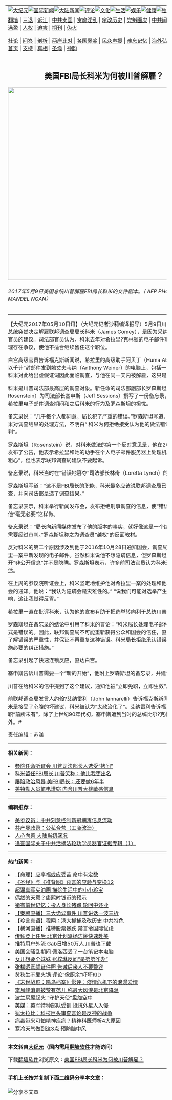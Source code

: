 <a name="1" id="1" target="_blank"></a><span id="1"></span>
<table align=center border="0"><tr><td colspan="2" VALIGN=TOP><a href="https://github.com/nealmq3771/djy/blob/master/gb/nsc413.md#1"><img src="https://raw.githubusercontent.com/nealmq3771/www/master/t/djy/1.jpg" title="大纪元"></a><a href="https://github.com/nealmq3771/djy/blob/master/gb/n24hr.md#1"><img src="https://raw.githubusercontent.com/nealmq3771/www/master/t/djy/3.jpg" title="国际新闻"></a><a href="https://github.com/nealmq3771/djy/blob/master/gb/nsc413.md#1"><img src="https://raw.githubusercontent.com/nealmq3771/www/master/t/djy/4.jpg" title="大陆新闻"></a><a href="https://github.com/nealmq3771/djy/blob/master/gb/news392.md#1"><img src="https://raw.githubusercontent.com/nealmq3771/www/master/t/djy/5.jpg" title="评论"></a><a href="https://github.com/nealmq3771/djy/blob/master/gb/news2007.md#1"><img src="https://raw.githubusercontent.com/nealmq3771/www/master/t/djy/6.jpg" title="文化"></a><a href="https://github.com/nealmq3771/djy/blob/master/gb/news2008.md#1"><img src="https://raw.githubusercontent.com/nealmq3771/www/master/t/djy/7.jpg" title="生活"></a><a href="https://github.com/nealmq3771/djy/blob/master/gb/ncyule.md#1"><img src="https://raw.githubusercontent.com/nealmq3771/www/master/t/djy/8.jpg" title="娱乐"></a><a href="https://github.com/nealmq3771/djy/blob/master/gb/nsc1002.md#1"><img src="https://raw.githubusercontent.com/nealmq3771/www/master/t/djy/9.jpg" title="健康"><a href="https://github.com/nealmq3771/djy/blob/master/gb/nf6092.md#1"><img src="https://raw.githubusercontent.com/nealmq3771/www/master/t/djy/10a.jpg" title="独家"></a><a href="https://github.com/nealmq3771/djy/blob/master/gb/nf4514.md#1"><img src="https://raw.githubusercontent.com/nealmq3771/www/master/t/djy/12a.jpg" title="头条"></a></td></tr>
<tr><td colspan="2" VALIGN=TOP><a target="_blank" href="https://github.com/nealmq3771/www/blob/master/README.md?zsrh#1">翻墙</a> | <a target="_blank" href="https://github.com/nealmq3771/djy/blob/master/gb/nf5657.md#1">三退</a> | <a target="_blank" href="https://github.com/nealmq3771/djy/blob/master/gb/nf6124.md#1">诉江</a> | <a target="_blank" href="https://github.com/nealmq3771/djy/blob/master/gb/nf1176117.md#1">中共卖国</a> | <a target="_blank" href="https://github.com/nealmq3771/djy/blob/master/gb/nf5773.md#1">贪腐淫乱</a> | <a target="_blank" href="https://github.com/nealmq3771/djy/blob/master/gb/nf1176115.md#1">窜改历史</a> | <a target="_blank" href="https://github.com/nealmq3771/djy/blob/master/gb/nf1176107.md#1">党魁画皮</a> | <a target="_blank" href="https://github.com/nealmq3771/djy/blob/master/gb/nf1320400.md#1">中共间谍</a> | <a target="_blank" href="https://github.com/nealmq3771/djy/blob/master/gb/nf1176114.md#1">破坏传统</a> | <a target="_blank" href="https://github.com/nealmq3771/ntdtv/blob/master/gb/prog447_1.md#1">恶贯满盈</a> | <a target="_blank" href="https://github.com/nealmq3771/djy/blob/master/gb/ncid278.md#1">人权</a> | <a target="_blank" href="https://github.com/nealmq3771/djy/blob/master/gb/nf1176111.md#1">迫害</a> | <a target="_blank" href="https://gitlab.com/szzdlab/mh-qikan/blob/master/README.md#1">期刊</a> | <a target="_blank" href="https://github.com/nealmq3771/djy/blob/master/gb/nf5562.md#1">伪火</a></p><p><a target="_blank" href="https://github.com/nealmq3771/djy/blob/master/gb/9p.md#1">社论</a> | <a target="_blank" href="https://github.com/nealmq3771/djy/blob/master/gb/nf4378.md#1">问答</a> | <a target="_blank" href="https://github.com/nealmq3771/djy/blob/master/gb/nf5792.md#1">剖析</a> | <a target="_blank" href="https://github.com/nealmq3771/djy/blob/master/gb/nf5735.md#1">两岸比对</a> | <a target="_blank" href="https://github.com/nealmq3771/djy/blob/master/gb/nf6119.md#1">各国褒奖</a> | <a target="_blank" href="https://github.com/nealmq3771/djy/blob/master/gb/nf6120.md#1">民众声援</a> | <a target="_blank" href="https://github.com/nealmq3771/djy/blob/master/gb/nf1188594.md#1">难忘记忆</a> | <a target="_blank" href="https://github.com/nealmq3771/djy/blob/master/gb/nf3180.md#1">海外弘传</a> | <a target="_blank" href="https://github.com/nealmq3771/djy/blob/master/gb/nf5410.md#1">万人上访</a> | <a target="_blank" href="https://github.com/nealmq3771/www/blob/master/README.md?zsrh#1">平台首页</a> | <a target="_blank" href="https://github.com/nealmq3771/djy/blob/master/gb/nf4386.md#1">支持</a> | <a target="_blank" href="https://github.com/nealmq3771/djy/blob/master/gb/nf4389.md#1">真相</a> | <a target="_blank" href="https://github.com/nealmq3771/djy/blob/master/gb/nf5790.md#1">圣缘</a> | <a target="_blank" href="https://github.com/nealmq3771/djy/blob/master/gb/nf4786.md#1">神韵</a></td></tr>
<tr><td VALIGN=TOP width="626"><h2 align=center>美国FBI局长科米为何被川普解雇？</h2>
<img width="600" src="https://i.epochtimes.com/assets/uploads/2017/05/000_O94G0-1.jpg" />
<h6>2017年5月9日美国总统川普解雇FBI局长科米的文件副本。（ AFP PHOTO / MANDEL NGAN）
</h6>
<hr>
	<p>【大纪元2017年05月10日讯】（大纪元记者沙莉编译报导）5月9日川普（特朗普）总统突然决定解雇<ahref="https://github.com/nealmq3771/djy/blob/master/gb/tag/%E8%81%94%E9%82%A6%E8%B0%83%E6%9F%A5%E5%B1%80.md#1">联邦调查局</a>局长<ahref="https://github.com/nealmq3771/djy/blob/master/gb/tag/%E7%A7%91%E7%B1%B3%EF%BC%88james-comey%EF%BC%89.md#1">科米（James Comey）</a>，是因为采纳了司法部最高官员的建议。司法部官员认为，科米去年对希拉里?克林顿的电子邮件事件的调查处理存在争议，使他不适合继续留任这个职位。</p>
<p>白宫高级官员告诉福克斯新闻说，希拉里的高级助手阿贝丁（Huma Abedin）将“数以千计”封邮件发到她丈夫韦纳（Anthony Weiner）的电脑上，包括一些机密信息，科米对此给出虚假证词因此面临调查，与他在同一天内被解雇，这只是“巧合”。</p>
<p>科米是川普司法部最高层的调查对象。新任命的司法部副部长罗森斯坦（Rod Rosenstein）为司法部长塞申斯（Jeff Sessions）撰写了一份备忘录，其中概述了希拉里电子邮件调查期间和之后科米的行为及罗森斯坦的担忧。</p>
<p>备忘录说：“几乎每个人都同意，局长犯了严重的错误。”罗森斯坦写道，他不能同意科米对调查结果的处理方法，不明白“ 科米为何拒绝接受认为他的做法错误的普遍评判”。</p>
<p>罗森斯坦（Rosenstein）说，对科米做法的第一个反对意见是，他在2016年7月5日发布了公告，他表示希拉里和她的助手在个人电子邮件服务器上处理机密资料，“非常粗心”，但也表示<ahref="https://github.com/nealmq3771/djy/blob/master/gb/tag/%E8%81%94%E9%82%A6%E8%B0%83%E6%9F%A5%E5%B1%80.md#1">联邦调查局</a>建议不要起诉。</p>
<p>备忘录说，科米当时在“错误地篡夺”司法部长林奇（Loretta Lynch）的权力。</p>
<p>罗森斯坦写道：“这不是FBI局长的职能，科米最多应该说联邦调查局已经完成了调查，并向司法部呈递了调查结果。”</p>
<p>备忘录表示，科米举行新闻发布会，发布拒绝刑事调查的信息，使“错误”更为复杂，他“毫无必要”这样做。</p>
<p>备忘录说：“局长向新闻媒体发布了他的版本的事实，就好像这是一个结束的论证，不需要经过审判。”罗森斯坦称之为调查员“越权”的反面教材。</p>
<p>反对科米的第二个原因涉及到他于2016年10月28日通知国会，调查局正在调查希拉里一案中新发现的电子邮件。虽然科米说他不想隐瞒信息，但罗森斯坦表示，避免公开“非公开信息”并不是隐瞒。罗森斯坦表示，许多前司法官员认为科米这个举动不合适。</p>
<p>在上周的参议院听证会上，科米坚定地维护他对希拉里一案的处理和他在10月份对国会的通知。他说：“我认为隐瞒会是灾难性的。” “说我们可能对选举产生了一定的影响，这让我觉得反胃。”</p>
<p>希拉里一直在批评科米，认为他的宣布有助于把选举转向利于总统川普。</p>
<p>罗森斯坦在备忘录的结论中引用了科米的言论：“科米局长处理电子邮件调查结论的方式是错误的。因此，联邦调查局不可能重新获得公众和国会的信任，直到有一位局长了解错误的严重性，并保证不再重复这种错误。科米局长拒绝承认错误，这就无法实施必要的纠正措施。”</p>
<p>备忘录引起了快速连锁反应，直达白宫。</p>
<p>塞申斯告诉川普需要一个“新的开始”，他附上罗森斯坦的备忘录，并建议解雇科米。</p>
<p>川普在给科米的信中提到了这个建议，通知他被“立即免职，立即生效”。</p>
<p>前联邦调查局发言人约翰?艾纳雷利（John Iannarelli）告诉福克斯新闻，他认为，科米是接受了心腹的坏建议，科米被认为“太政治化了”。艾纳雷利告诉福克斯新闻，免职“前所未有”，除了上世纪90年代初，塞申斯遭到当时的总统比尔?克林顿免职之外。#</p>
<p>责任编辑：苏漾</p>
	
<hr>


<strong>相关新闻：</strong>
<li><a href="https://github.com/nealmq3771/djy/blob/master/gb/17/1/10/n8689500.md#1">参院任命听证会 川普司法部长人选受“拷问”</a></li>
<li><a href="https://github.com/nealmq3771/djy/blob/master/gb/17/1/24/n8742108.md#1">科米留任FBI局长 川普笑称：他比我更出名</a></li>
<li><a href="https://github.com/nealmq3771/djy/blob/master/gb/17/3/8/n8888768.md#1">屡陷政治风暴 美FBI局长：还要做6年半</a></li>
<li><a href="https://github.com/nealmq3771/djy/blob/master/gb/17/3/17/n8936518.md#1">美特勤人员笔电遭窃 内含川普大楼敏感信息</a></li>
<hr>


<strong>编辑推荐：</strong>
<li><a href="https://github.com/onzhi266/djy/blob/master/gb/20/2/22/n11887949.md#1">美参议员：中共刻意控制新冠病毒信息流动</a></li>
<li><a href="https://github.com/tsiac2612/djy/blob/master/gb/18/5/11/n10382929.md#1" target="_blank">共产暴政录：公私合营（工商改造）</a></li><li><a href="https://github.com/nealmq3771/djy/blob/master/gb/15/7/17/n4482910.md?dfh#1" target="_blank">人心向善 大陆当初盛况</a></li><li><a href="https://github.com/tsiac2612/djy/blob/master/gb/13/9/14/n3963792.md#1" target="_blank">追查国际关于中共活摘法轮功学员器官证据专辑（1）</a></li>
<hr>

<strong>热门新闻：</strong>
<li><a href="https://github.com/nealmq3771/djy/blob/master/gb/20/12/30/n12653736.md#1">【命理】应享福或应受苦 命中有定数</a></li>
<li><a href="https://github.com/nealmq3771/djy/blob/master/gb/20/10/3/n12449907.md#1">《圣经》与《推背图》预言的应验与变换12</a></li>
<li><a href="https://github.com/nealmq3771/djy/blob/master/gb/21/1/4/n12665193.md#1">超逼真写实油画 描绘生活中的小小珍宝</a></li>
<li><a href="https://github.com/nealmq3771/djy/blob/master/gb/20/12/27/n12647950.md#1">偶然的天意？康熙时钱币的预示</a></li>
<li><a href="https://github.com/nealmq3771/djy/blob/master/gb/21/1/5/n12667639.md#1">猪有前世记忆：投人身长猪蹄 轮回中还业</a></li>
<li><a href="https://github.com/nealmq3771/djy/blob/master/gb/21/1/11/n12681928.md#1">【秦鹏直播】三大诡异事件 川普讲话一波三折</a></li>
<li><a href="https://github.com/nealmq3771/djy/blob/master/gb/21/1/11/n12680880.md#1">【珍言真语】程翔：港大抓捕及改历史 中共特色</a></li>
<li><a href="https://github.com/nealmq3771/djy/blob/master/gb/21/1/12/n12681966.md#1">【横河直播】推特股票暴跌 禁言令国际忧虑</a></li>
<li><a href="https://github.com/nealmq3771/djy/blob/master/gb/21/1/9/n12677894.md#1">传拜登上任后 北京计划派杨洁篪快速赴美</a></li>
<li><a href="https://github.com/nealmq3771/djy/blob/master/gb/21/1/10/n12679136.md#1">推特用户外流 Gab日增50万人 川普也下载</a></li>
<li><a href="https://github.com/nealmq3771/djy/blob/master/gb/21/1/10/n12679071.md#1">美国会骚乱期间 佩洛西丢了一台笔记本电脑</a></li>
<li><a href="https://github.com/nealmq3771/djy/blob/master/gb/21/1/10/n12679612.md#1">女儿想要个妹妹 张梓琳反问“是弟弟咋办”</a></li>
<li><a href="https://github.com/nealmq3771/djy/blob/master/gb/21/1/10/n12679436.md#1">张檬晒素颜证件照 告诫后来人不要整容</a></li>
<li><a href="https://github.com/nealmq3771/djy/blob/master/gb/21/1/10/n12678338.md#1">黄秋生不爱火锅 评论“像厨余”吓坏KID</a></li>
<li><a href="https://github.com/nealmq3771/djy/blob/master/gb/21/1/9/n12677645.md#1">《末世战疫：鸣鸟档案》影评：疫情危机下的浪漫爱情</a></li>
<li><a href="https://github.com/nealmq3771/djy/blob/master/gb/21/1/10/n12679249.md#1">李易峰消毒被赞有范儿 称最大风浪是北京降温</a></li>
<li><a href="https://github.com/nealmq3771/djy/blob/master/gb/21/1/9/n12677405.md#1">波兰房屋起火 “守护天使”盘旋空中</a></li>
<li><a href="https://github.com/nealmq3771/djy/blob/master/gb/21/1/10/n12678623.md#1">英媒：英军特种部队受训 抵抗外星人入侵</a></li>
<li><a href="https://github.com/nealmq3771/djy/blob/master/gb/21/1/11/n12680516.md#1">犹太拉比：科技巨头审查言论是反神的战争</a></li>
<li><a href="https://github.com/nealmq3771/djy/blob/master/gb/21/1/9/n12678002.md#1">病毒带来可怕精神疾病？精神科医师析4大原因</a></li>
<li><a href="https://github.com/nealmq3771/djy/blob/master/gb/21/1/9/n12677857.md#1">寒冷天气做到这3点 预防脑中风</a></li>
<hr>

<strong>本文转自<a href="https://www.epochtimes.com">大纪元</a>（国内需用<a href="https://github.com/nealmq3771/www/blob/master/README.md#8">翻墙软件</a>才能访问）</strong><p>下载<a href="https://github.com/nealmq3771/www/blob/master/README.md#8">翻墙软件</a>浏览原文：<a href="https://www.epochtimes.com/gb/17/5/10/n9125986.htm">美国FBI局长科米为何被川普解雇？</a></p><hr>

<strong>手机上长按并复制下面二维码分享本文章：</strong><br><br><img src="https://chart.apis.google.com/chart?cht=qr&chs=240x240&choe=UTF-8&chld=M|2&chl=https://github.com/nealmq3771/djy/blob/master/gb/17/5/10/n9125986.md%231" title="分享本文章"></td><td VALIGN=TOP><a href="https://github.com/nealmq3771/djy/blob/master/gb/16/1/21/n4622075.md?dfh#1" target="_blank"><img src="https://raw.githubusercontent.com/nealmq3771/djy/master/gb/300/wei-f1.jpg" title="中共的伪火骗局"  alt="中共的伪火骗局"></a><br><a href="https://github.com/nealmq3771/www/blob/master/README.md?dfh#9" target="_blank"><img src="https://raw.githubusercontent.com/nealmq3771/djy/master/gb/300/yong-h.jpg" title="永恒的见证"  alt="永恒的见证"></a><br><a href="https://github.com/nealmq3771/djy/blob/master/gb/13/9/29/n3974789.md?dfh#1" target="_blank"><img src="https://raw.githubusercontent.com/nealmq3771/djy/master/gb/300/shang-lnz.jpg" title="善良女子被中共投男牢"  alt="善良女子被中共投男牢"></a><br><a href="https://github.com/nealmq3771/djy/blob/master/gb/16/3/16/n4663449.md?dfh#1" target="_blank"><img src="https://raw.githubusercontent.com/nealmq3771/djy/master/gb/300/huo-z3.jpg" title="警卫目击活摘器官"  alt="警卫目击活摘器官"></a><br><a href="https://github.com/nealmq3771/djy/blob/master/gb/16/8/7/n8177641.md?dfh#1" target="_blank"><img src="https://raw.githubusercontent.com/nealmq3771/djy/master/gb/300/huo-z4.jpg" title="证人描述活摘恐怖"  alt="证人描述活摘恐怖"></a><br><a href="https://github.com/nealmq3771/djy/blob/master/gb/10/4/19/n2881569.md?dfh#1" target="_blank"><img src="https://raw.githubusercontent.com/nealmq3771/djy/master/gb/300/huo-z1.jpg" title="揭开活摘器官黑幕"  alt="揭开活摘器官黑幕"></a><br><a href="https://github.com/nealmq3771/djy/blob/master/gb/10/11/7/n3077476.md?dfh#1" target="_blank"><img src="https://raw.githubusercontent.com/nealmq3771/djy/master/gb/300/ma-ks.jpg" title="马克思的成魔之路"  alt="马克思的成魔之路"></a><br><a href="https://github.com/nealmq3771/djy/blob/master/gb/14/6/9/n4173977.md?dfh#1" target="_blank"><img src="https://raw.githubusercontent.com/nealmq3771/djy/master/gb/300/chang-zs.jpg" title="藏字石 蕴天机"  alt="藏字石 蕴天机"></a><br><a href="https://github.com/nealmq3771/djy/blob/master/gb/18/5/10/n10381511.md?dfh#1" target="_blank"><img src="https://raw.githubusercontent.com/nealmq3771/djy/master/gb/300/st1.jpg" title="关注3亿人三退"  alt="关注3亿人三退"></a><br><a href="https://github.com/nealmq3771/djy/blob/master/gb/18/3/21/n10237682.md?dfh#1" target="_blank"><img src="https://raw.githubusercontent.com/nealmq3771/djy/master/gb/300/jie-t.jpg" title="解体中共复兴中华"  alt="解体中共复兴中华"></a><br><a href="https://github.com/nealmq3771/djy/blob/master/gb/9/2/9/n2422991.md?dfh#1" target="_blank"><img src="https://raw.githubusercontent.com/nealmq3771/djy/master/gb/300/gao-zs.jpg" title="中共迫害良心律师"  alt="中共迫害良心律师"></a><br><a href="https://github.com/nealmq3771/djy/blob/master/gb/18/12/9/n10900044.md?dfh#1" target="_blank"><img src="https://raw.githubusercontent.com/nealmq3771/djy/master/gb/300/sj1.jpg" title="303万人举报江泽民"  alt="303万人举报江泽民"></a><br><a href="https://github.com/nealmq3771/djy/blob/master/gb/18/8/28/n10672014.md?dfh#1" target="_blank"><img src="https://raw.githubusercontent.com/nealmq3771/djy/master/gb/300/sj2.jpg" title="这些官员为何起诉江泽民"  alt="这些官员为何起诉江泽民"></a><br><a href="https://github.com/nealmq3771/djy/blob/master/gb/8/12/18/n2367165.md?dfh#1" target="_blank"><img src="https://raw.githubusercontent.com/nealmq3771/djy/master/gb/300/liangan.jpg" title="海峡两岸的强烈对比"  alt="海峡两岸的强烈对比"></a><br><a href="https://github.com/nealmq3771/djy/blob/master/gb/15/12/10/n4593139.md?dfh#1" target="_blank"><img src="https://raw.githubusercontent.com/nealmq3771/djy/master/gb/300/jia-ndzl.jpg" title="加拿大总理的贺信"  alt="加拿大总理的贺信"></a><br><a href="https://github.com/nealmq3771/djy/blob/master/gb/11/6/17/n3289382.md?dfh#1" target="_blank"><img src="https://raw.githubusercontent.com/nealmq3771/djy/master/gb/300/xiao-wd.jpg" title="探寻真相兼听则明"  alt="探寻真相兼听则明"></a><br><a href="https://github.com/nealmq3771/djy/blob/master/gb/18/10/27/n10812623.md?dfh#1" target="_blank"><img src="https://raw.githubusercontent.com/nealmq3771/djy/master/gb/300/yindu.jpg" title="印度媒体报道东方"  alt="印度媒体报道东方"></a><br><a href="https://github.com/nealmq3771/djy/blob/master/gb/18/6/9/n10469652.md?dfh#1" target="_blank"><img src="https://raw.githubusercontent.com/nealmq3771/djy/master/gb/300/xie-j.jpg" title="不一样的海外校园"  alt="不一样的海外校园"></a><br><a href="https://github.com/nealmq3771/djy/blob/master/gb/7/4/5/n1669415.md?dfh#1" target="_blank"><img src="https://raw.githubusercontent.com/nealmq3771/djy/master/gb/300/li-up.jpg" title="从大师到徒弟的传奇"  alt="从大师到徒弟的传奇"></a><br><a href="https://github.com/nealmq3771/djy/blob/master/gb/17/5/26/n9191512.md?dfh#1" target="_blank"><img src="https://raw.githubusercontent.com/nealmq3771/djy/master/gb/300/zfl2.jpg" title="亿万人与东方一本奇书"  alt="亿万人与东方一本奇书"></a><br><a href="https://github.com/nealmq3771/djy/blob/master/gb/13/11/27/n4020290.md?dfh#1" target="_blank"><img src="https://raw.githubusercontent.com/nealmq3771/djy/master/gb/300/zhen-h.jpg" title="大陆见不到的震撼场面"  alt="大陆见不到的震撼场面"></a><br><a href="https://github.com/nealmq3771/djy/blob/master/gb/15/7/17/n4482910.md?dfh#1" target="_blank"><img src="https://raw.githubusercontent.com/nealmq3771/djy/master/gb/300/dalu-sk.jpg" title="人心向善 大陆当初盛况"  alt="人心向善 大陆当初盛况"></a><br><a href="https://github.com/nealmq3771/djy/blob/master/gb/19/1/5/n10955468.md?dfh#1" target="_blank"><img src="https://raw.githubusercontent.com/nealmq3771/djy/master/gb/300/zfl1.jpg" title="追寻真理 这书讲什么"  alt="追寻真理 这书讲什么"></a><br><a href="https://github.com/nealmq3771/www/blob/master/README.md?dfh#1" target="_blank"><img src="https://raw.githubusercontent.com/nealmq3771/djy/master/gb/300/fq1.jpg" title="下载免费翻墙软件"  alt="下载免费翻墙软件"></a><br></td></tr></table>
